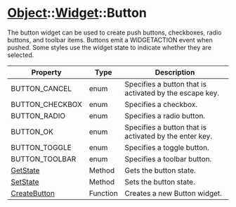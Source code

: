 # [Object](CPP_Object.md)::[Widget](CPP_Widget.md)::Button #
The button widget can be used to create push buttons, checkboxes, radio buttons, and toolbar items. Buttons emit a WIDGETACTION event when pushed. Some styles use the widget state to indicate whether they are selected.

| Property | Type | Description |
| --- | --- | --- |
| BUTTON_CANCEL | enum | Specifies a button that is activated by the escape key. |
| BUTTON_CHECKBOX | enum | Specifies a checkbox. |
| BUTTON_RADIO | enum | Specifies a radio button. |
| BUTTON_OK | enum | Specifies a button that is activated by the enter key. |
| BUTTON_TOGGLE | enum | Specifies a toggle button. |
| BUTTON_TOOLBAR | enum | Specifies a toolbar button. |
| [GetState](CPP_Widget_GetState.md) | Method | Gets the button state. |
| [SetState](CPP_Widget_SetState.md) | Method | Sets the button state. |
| [CreateButton](CPP_CreateButton.md) | Function | Creates a new Button widget. |
